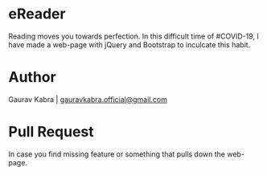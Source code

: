 # eReader
 Reading moves you towards perfection. In this difficult time of #COVID-19, I have made a web-page with jQuery and Bootstrap to inculcate this habit.
# Author
Gaurav Kabra | gauravkabra.official@gmail.com

# Pull Request
In case you find missing feature or something that pulls down the web-page.

